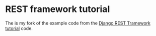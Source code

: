 # REST framework tutorial

The is my fork of the example code from the [Django REST Tramework tutorial][tut] code.

[tut]: http://www.django-rest-framework.org/tutorial/1-serialization

